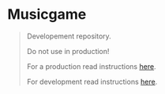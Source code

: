 # Musicgame

> Developement repository.
>
> Do not use in production!
>
> For a production read instructions [here](docs/util/install.md).
>
> For development read instructions [here](Developement.md).
